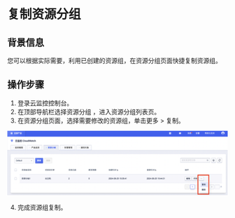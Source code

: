 # 复制资源分组

## 背景信息
您可以根据实际需要，利用已创建的资源组，在资源分组页面快捷复制资源组。

## 操作步骤
1. 登录云监控控制台。
2. 在顶部导航栏选择资源分组 ，进入资源分组列表页。
3. 在资源分组页面，选择需要修改的资源组，单击更多 > 复制。

![Image text](https://github.com/UCloudDoc-Team/cloudwatch/blob/master/images/12.png)

4. 完成资源组复制。
